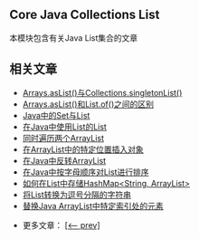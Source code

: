 ## Core Java Collections List

本模块包含有关Java List集合的文章

## 相关文章

+ [Arrays.asList()与Collections.singletonList()](http://tu-yucheng.github.io/java-collection/2023/06/07/java-aslist-vs-singletonlist.html)
+ [Arrays.asList()和List.of()之间的区别](http://tu-yucheng.github.io/java-collection/2023/06/07/java-arrays-aslist-vs-list-of.html)
+ [Java中的Set与List](http://tu-yucheng.github.io/java-collection/2023/06/07/java-set-vs-list.html)
+ [在Java中使用List的List](http://tu-yucheng.github.io/java-collection/2023/06/07/java-list-of-lists.html)
+ [同时遍历两个ArrayList](http://tu-yucheng.github.io/java-collection/2023/06/07/iterate-through-two-arraylists-simultaneously.html)
+ [在ArrayList中的特定位置插入对象](http://tu-yucheng.github.io/java-collection/2023/06/07/java-insert-object-arraylist-specific-position.html)
+ [在Java中反转ArrayList](http://tu-yucheng.github.io/java-collection/2023/06/07/java-reverse-arraylist.html)
+ [在Java中按字母顺序对List进行排序](http://tu-yucheng.github.io/java-collection/2023/06/07/java-sort-list-alphabetically.html)
+ [如何在List中存储HashMap<String, ArrayList>](http://tu-yucheng.github.io/java-collection/2023/06/07/java-hashmap-inside-list.html)
+ [将List转换为逗号分隔的字符串](http://tu-yucheng.github.io/java-collection/2023/06/07/java-list-comma-separated-string.html)
+ [替换Java ArrayList中特定索引处的元素](http://tu-yucheng.github.io/java-collection/2023/06/07/java-arraylist-replace-at-index.html)

- 更多文章： [[<-- prev]](../java-collections-list-3/README.md)